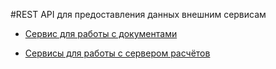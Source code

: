 ﻿#REST API для предоставления данных внешним сервисам


- [Сервис для работы с документами](Topic:Интеграция.RESTAPI.СервисДокументы.Default.md)

- [Сервисы для работы с сервером расчётов](Topic:Интеграция.RESTAPI.СервисыСерверРасчётов.Default.md)